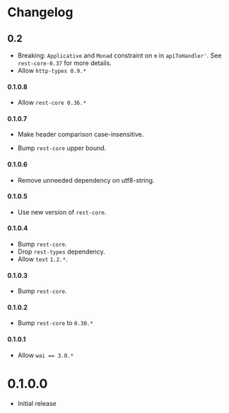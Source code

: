 # Changelog

## 0.2

* Breaking: `Applicative` and `Monad` constraint on `m` in
  `apiToHandler'`. See `rest-core-0.37` for more details.
* Allow `http-types 0.9.*`

#### 0.1.0.8

* Allow `rest-core 0.36.*`

#### 0.1.0.7

* Make header comparison case-insensitive.

* Bump `rest-core` upper bound.

#### 0.1.0.6

* Remove unneeded dependency on utf8-string.

#### 0.1.0.5

* Use new version of `rest-core`.

#### 0.1.0.4

* Bump `rest-core`.
* Drop `rest-types` dependency.
* Allow `text` `1.2.*`.

#### 0.1.0.3

* Bump `rest-core`.

#### 0.1.0.2

* Bump `rest-core` to `0.30.*`

#### 0.1.0.1

* Allow `wai == 3.0.*`

# 0.1.0.0

* Initial release
